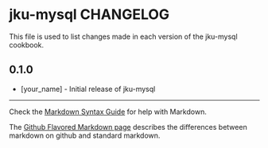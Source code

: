 jku-mysql CHANGELOG
===================

This file is used to list changes made in each version of the jku-mysql cookbook.

0.1.0
-----
- [your_name] - Initial release of jku-mysql

- - -
Check the [Markdown Syntax Guide](http://daringfireball.net/projects/markdown/syntax) for help with Markdown.

The [Github Flavored Markdown page](http://github.github.com/github-flavored-markdown/) describes the differences between markdown on github and standard markdown.
